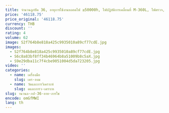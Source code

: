 ```yaml
---
title: จํานวนลูกปัด 36, อายุการใช้งานหลอดไฟ ≥50000h, ไฟปฏิบัติการเคลื่อนที่ M-360L, ไฟตรวจ, LED 3W X 36,
price: '46118.75'
price_original: '46118.75'
currency: THB
discount: ''
rating: 4
volume: 62
image: S2f764b8e818a425c9935010a89cf77cdE.jpg
images:
  - S2f764b8e818a425c9935010a89cf77cdE.jpg
  - S6c8a83bf8ff34b46964b8a51009b8c5aX.jpg
  - S9e29dba11c7f4cbe9051004d5da723205.jpg
video: ''
categories:
  - name: เครื่องมือ
    slug: เคร-องม
  - name: วัดและการวิเคราะห์
    slug: ดและการว-เคราะห
slug: านวนล-กป-36-อาย-การใช
encode: omGfMWI
lang: th
---
```

  